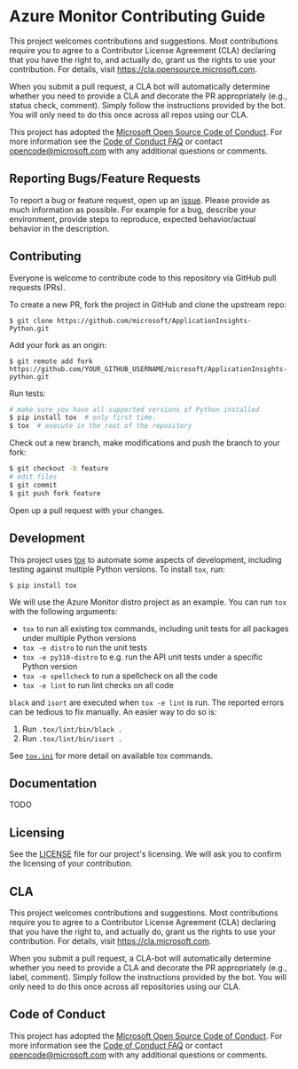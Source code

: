 # Azure Monitor Contributing Guide

This project welcomes contributions and suggestions. Most contributions require you to agree to a
Contributor License Agreement (CLA) declaring that you have the right to, and actually do, grant us
the rights to use your contribution. For details, visit https://cla.opensource.microsoft.com.

When you submit a pull request, a CLA bot will automatically determine whether you need to provide
a CLA and decorate the PR appropriately (e.g., status check, comment). Simply follow the instructions
provided by the bot. You will only need to do this once across all repos using our CLA.

This project has adopted the [Microsoft Open Source Code of Conduct](https://opensource.microsoft.com/codeofconduct/).
For more information see the [Code of Conduct FAQ](https://opensource.microsoft.com/codeofconduct/faq/) or
contact [opencode@microsoft.com](mailto:opencode@microsoft.com) with any additional questions or comments.

## Reporting Bugs/Feature Requests

To report a bug or feature request, open up an [issue](https://github.com/microsoft/ApplicationInsights-Python/issues). Please provide as much information as possible. For example for a bug, describe your environment, provide steps to reproduce, expected behavior/actual behavior in the description.

## Contributing

Everyone is welcome to contribute code to this repository via GitHub
pull requests (PRs).

To create a new PR, fork the project in GitHub and clone the upstream repo:

```console
$ git clone https://github.com/microsoft/ApplicationInsights-Python.git
```

Add your fork as an origin:

```console
$ git remote add fork https://github.com/YOUR_GITHUB_USERNAME/microsoft/ApplicationInsights-python.git
```

Run tests:

```sh
# make sure you have all supported versions of Python installed
$ pip install tox  # only first time.
$ tox  # execute in the root of the repository
```

Check out a new branch, make modifications and push the branch to your fork:

```sh
$ git checkout -b feature
# edit files
$ git commit
$ git push fork feature
```

Open up a pull request with your changes.

## Development

This project uses [tox](https://tox.readthedocs.io) to automate
some aspects of development, including testing against multiple Python versions.
To install `tox`, run:

```console
$ pip install tox
```

We will use the Azure Monitor distro project as an example.
You can run `tox` with the following arguments:

- `tox` to run all existing tox commands, including unit tests for all packages
  under multiple Python versions
- `tox -e distro` to run the unit tests
- `tox -e py310-distro` to e.g. run the API unit tests under a specific
  Python version
- `tox -e spellcheck` to run a spellcheck on all the code
- `tox -e lint` to run lint checks on all code

`black` and `isort` are executed when `tox -e lint` is run. The reported errors can be tedious to fix manually.
An easier way to do so is:

1. Run `.tox/lint/bin/black .`
2. Run `.tox/lint/bin/isort .`

See
[`tox.ini`](https://github.com/microsoft/ApplicationInsights-Python/blob/main/tox.ini)
for more detail on available tox commands.

## Documentation

TODO

## Licensing

See the [LICENSE](LICENSE) file for our project's licensing. We will ask you to
confirm the licensing of your contribution.

## CLA

This project welcomes contributions and suggestions. Most contributions require you to
agree to a Contributor License Agreement (CLA) declaring that you have the right to,
and actually do, grant us the rights to use your contribution. For details, visit
https://cla.microsoft.com.

When you submit a pull request, a CLA-bot will automatically determine whether you need
to provide a CLA and decorate the PR appropriately (e.g., label, comment). Simply follow the
instructions provided by the bot. You will only need to do this once across all repositories using our CLA.

## Code of Conduct

This project has adopted the [Microsoft Open Source Code of Conduct](https://opensource.microsoft.com/codeofconduct/).
For more information see the [Code of Conduct FAQ](https://opensource.microsoft.com/codeofconduct/faq/)
or contact [opencode@microsoft.com](mailto:opencode@microsoft.com) with any additional questions or comments.
